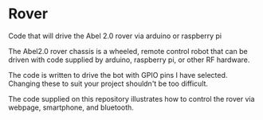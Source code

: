 # Rover
Code that will drive the Abel 2.0 rover via arduino or raspberry pi


The Abel2.0 rover chassis is a wheeled, remote control robot that can be driven with code supplied by arduino, raspberry pi, or other RF hardware.

The code is written to drive the bot with GPIO pins I have selected.  Changing these to suit your project shouldn't be too difficult.

The code supplied on this repository illustrates how to control the rover via webpage, smartphone, and bluetooth.
